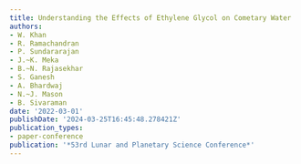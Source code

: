 ```yaml
---
title: Understanding the Effects of Ethylene Glycol on Cometary Water
authors:
- W. Khan
- R. Ramachandran
- P. Sundararajan
- J.~K. Meka
- B.~N. Rajasekhar
- S. Ganesh
- A. Bhardwaj
- N.~J. Mason
- B. Sivaraman
date: '2022-03-01'
publishDate: '2024-03-25T16:45:48.278421Z'
publication_types:
- paper-conference
publication: '*53rd Lunar and Planetary Science Conference*'
---
```

